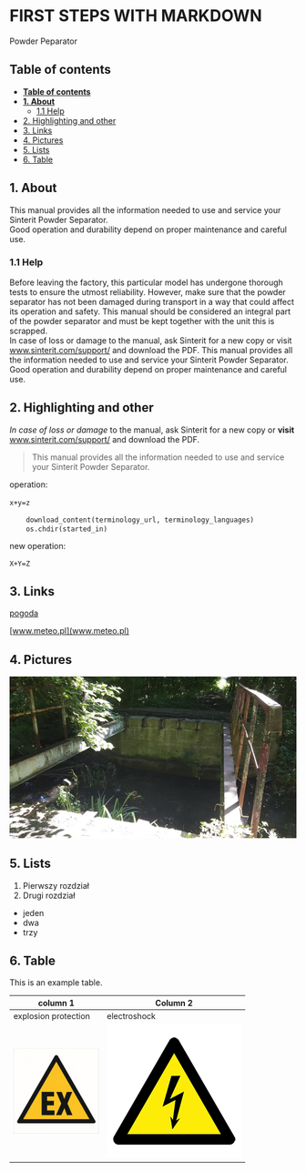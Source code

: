 # FIRST STEPS WITH MARKDOWN <!-- omit in toc -->

Powder Peparator

## **Table of contents**

- [**Table of contents**](#table-of-contents)
- [**1. About**](#1-about)
  - [1.1 Help](#11-help)
- [2. Highlighting and other](#2-highlighting-and-other)
- [3. Links](#3-links)
- [4. Pictures](#4-pictures)
- [5. Lists](#5-lists)
- [6. Table](#6-table)

  
## **1. About**

This manual provides all the information needed to use and service your Sinterit Powder Separator.  
Good operation and durability depend on proper maintenance and careful use.

### 1.1 Help

Before leaving the factory, this particular model has undergone thorough tests to ensure the utmost reliability.  However, make sure that the powder separator has not been damaged during transport in a way that could affect its operation and safety.  This manual should be considered an integral part of the powder separator and must be kept together with the unit this is scrapped.  
In case of loss or damage to the manual, ask Sinterit for a new copy or visit www.sinterit.com/support/ and download the PDF.
This manual provides all the information needed to use and service your Sinterit Powder Separator.  
Good operation and durability depend on proper maintenance and careful use.


## 2. Highlighting and other

*In case of loss or damage* to the manual, ask Sinterit for a new copy or **visit** www.sinterit.com/support/ and download the PDF.


> This manual provides all the information needed to use and service your Sinterit Powder Separator.

operation:

`x+y=z`

```started_in = os.getcwd()
    download_content(terminology_url, terminology_languages)
    os.chdir(started_in)
```

new operation:
```
X+Y=Z
```

## 3. Links

[pogoda](www.meteo.pl)

[www.meteo.pl](www.meteo.pl)

## 4. Pictures

![](MicrosoftTeams-image.png)

## 5. Lists
1. Pierwszy rozdział
2. Drugi rozdział

- jeden
- dwa
- trzy

## 6. Table

This is an example table.

|column 1|Column 2|
|---------|---------|
|  explosion protection|    electroshock  |
|![Alt text](<atmosfera wybuchowa-1.jpg>)|![Alt text](Sinterit_icon_electrical_shock-1.png)|


  
